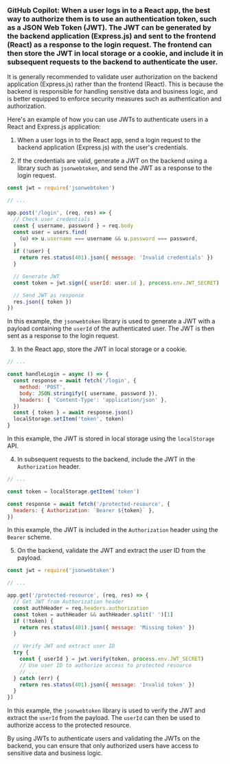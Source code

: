 ### GitHub Copilot: When a user logs in to a React app, the best way to authorize them is to use an authentication token, such as a JSON Web Token (JWT). The JWT can be generated by the backend application (Express.js) and sent to the frontend (React) as a response to the login request. The frontend can then store the JWT in local storage or a cookie, and include it in subsequent requests to the backend to authenticate the user.

It is generally recommended to validate user authorization on the backend application (Express.js) rather than the frontend (React). This is because the backend is responsible for handling sensitive data and business logic, and is better equipped to enforce security measures such as authentication and authorization.

Here's an example of how you can use JWTs to authenticate users in a React and Express.js application:

1. When a user logs in to the React app, send a login request to the backend application (Express.js) with the user's credentials.

2. If the credentials are valid, generate a JWT on the backend using a library such as `jsonwebtoken`, and send the JWT as a response to the login request.

```javascript
const jwt = require('jsonwebtoken')

// ...

app.post('/login', (req, res) => {
  // Check user credentials
  const { username, password } = req.body
  const user = users.find(
    (u) => u.username === username && u.password === password,
  )
  if (!user) {
    return res.status(401).json({ message: 'Invalid credentials' })
  }

  // Generate JWT
  const token = jwt.sign({ userId: user.id }, process.env.JWT_SECRET)

  // Send JWT as response
  res.json({ token })
})
```

In this example, the `jsonwebtoken` library is used to generate a JWT with a payload containing the `userId` of the authenticated user. The JWT is then sent as a response to the login request.

3. In the React app, store the JWT in local storage or a cookie.

```javascript
// ...

const handleLogin = async () => {
  const response = await fetch('/login', {
    method: 'POST',
    body: JSON.stringify({ username, password }),
    headers: { 'Content-Type': 'application/json' },
  })
  const { token } = await response.json()
  localStorage.setItem('token', token)
}
```

In this example, the JWT is stored in local storage using the `localStorage` API.

4. In subsequent requests to the backend, include the JWT in the `Authorization` header.

```javascript
// ...

const token = localStorage.getItem('token')

const response = await fetch('/protected-resource', {
  headers: { Authorization: `Bearer ${token}` },
})
```

In this example, the JWT is included in the `Authorization` header using the `Bearer` scheme.

5. On the backend, validate the JWT and extract the user ID from the payload.

```javascript
const jwt = require('jsonwebtoken')

// ...

app.get('/protected-resource', (req, res) => {
  // Get JWT from Authorization header
  const authHeader = req.headers.authorization
  const token = authHeader && authHeader.split(' ')[1]
  if (!token) {
    return res.status(401).json({ message: 'Missing token' })
  }

  // Verify JWT and extract user ID
  try {
    const { userId } = jwt.verify(token, process.env.JWT_SECRET)
    // Use user ID to authorize access to protected resource
    // ...
  } catch (err) {
    return res.status(401).json({ message: 'Invalid token' })
  }
})
```

In this example, the `jsonwebtoken` library is used to verify the JWT and extract the `userId` from the payload. The `userId` can then be used to authorize access to the protected resource.

By using JWTs to authenticate users and validating the JWTs on the backend, you can ensure that only authorized users have access to sensitive data and business logic.
